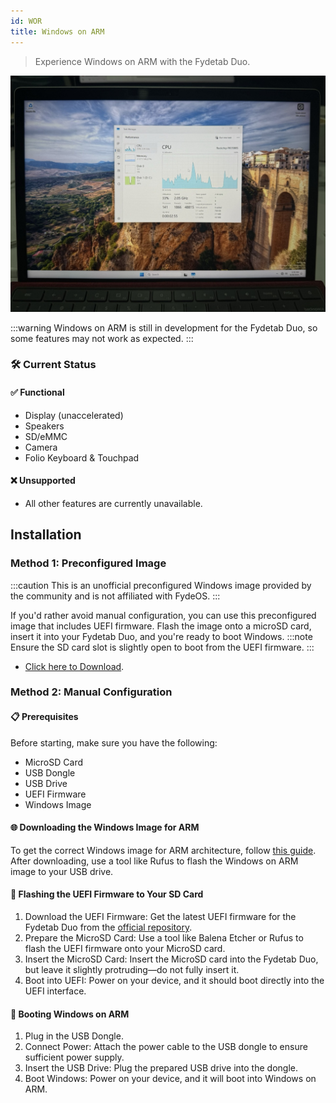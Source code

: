 ```yaml
---
id: WOR  
title: Windows on ARM  
---
```


> Experience Windows on ARM with the Fydetab Duo.

<img src="/img/Windows_Fydetab.jpeg" width="700" alt="Example Image" />

:::warning
Windows on ARM is still in development for the Fydetab Duo, so some features may not work as expected.
:::

### 🛠️ Current Status

#### ✅ Functional
- Display (unaccelerated)
- Speakers
- SD/eMMC
- Camera
- Folio Keyboard & Touchpad

#### ❌ Unsupported
- All other features are currently unavailable.

## Installation

### Method 1: Preconfigured Image

:::caution
This is an unofficial preconfigured Windows image provided by the community and is not affiliated with FydeOS.
:::

If you'd rather avoid manual configuration, you can use this preconfigured image that includes UEFI firmware. Flash the image onto a microSD card, insert it into your Fydetab Duo, and you're ready to boot Windows.
    :::note
    Ensure the SD card slot is slightly open to boot from the UEFI firmware.
    :::

- [Click here to Download](https://drive.google.com/file/d/1UuZWQ3ncKb-AdSMsh_gioP0LhjiGkjBX/).

### Method 2: Manual Configuration

#### 📋 Prerequisites
Before starting, make sure you have the following:
- MicroSD Card
- USB Dongle
- USB Drive
- UEFI Firmware
- Windows Image

#### 🌐 Downloading the Windows Image for ARM
To get the correct Windows image for ARM architecture, follow [this guide](https://worproject.com/guides/getting-windows-images). After downloading, use a tool like Rufus to flash the Windows on ARM image to your USB drive.

#### 💾 Flashing the UEFI Firmware to Your SD Card
1. Download the UEFI Firmware: Get the latest UEFI firmware for the Fydetab Duo from the [official repository](https://github.com/edk2-porting/edk2-rk3588/releases).
2. Prepare the MicroSD Card: Use a tool like Balena Etcher or Rufus to flash the UEFI firmware onto your MicroSD card.
3. Insert the MicroSD Card: Insert the MicroSD card into the Fydetab Duo, but leave it slightly protruding—do not fully insert it.
4. Boot into UEFI: Power on your device, and it should boot directly into the UEFI interface.

#### 🚀 Booting Windows on ARM
1. Plug in the USB Dongle.
2. Connect Power: Attach the power cable to the USB dongle to ensure sufficient power supply.
3. Insert the USB Drive: Plug the prepared USB drive into the dongle.
4. Boot Windows: Power on your device, and it will boot into Windows on ARM.